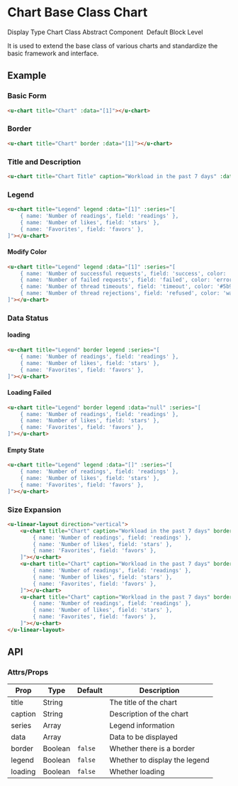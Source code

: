 # Chart Base Class Chart

<u-label>Display Type</u-label>&nbsp;<u-label>Chart Class</u-label>&nbsp;<u-label>Abstract Component</u-label>&nbsp;<u-label> Default Block Level</u-label>

It is used to extend the base class of various charts and standardize the basic framework and interface.

## Example
### Basic Form

``` html
<u-chart title="Chart" :data="[1]"></u-chart>
```

### Border

``` html
<u-chart title="Chart" border :data="[1]"></u-chart>
```

### Title and Description
``` html
<u-chart title="Chart Title" caption="Workload in the past 7 days" :data="[1]"></u-chart>
```

### Legend

``` html
<u-chart title="Legend" legend :data="[1]" :series="[
    { name: 'Number of readings', field: 'readings' },
    { name: 'Number of likes', field: 'stars' },
    { name: 'Favorites', field: 'favors' },
]"></u-chart>
```

#### Modify Color

``` html
<u-chart title="Legend" legend :data="[1]" :series="[
    { name: 'Number of successful requests', field: 'success', color: 'success' },
    { name: 'Number of failed requests', field: 'failed', color: 'error' },
    { name: 'Number of thread timeouts', field: 'timeout', color: '#5b9cff' },
    { name: 'Number of thread rejections', field: 'refused', color: 'warning' },
]"></u-chart>
```

### Data Status

#### loading
``` html
<u-chart title="Legend" border legend :series="[
    { name: 'Number of readings', field: 'readings' },
    { name: 'Number of likes', field: 'stars' },
    { name: 'Favorites', field: 'favors' },
]"></u-chart>
```

#### Loading Failed
``` html
<u-chart title="Legend" border legend :data="null" :series="[
    { name: 'Number of readings', field: 'readings' },
    { name: 'Number of likes', field: 'stars' },
    { name: 'Favorites', field: 'favors' },
]"></u-chart>
```

#### Empty State
``` html
<u-chart title="Legend" legend :data="[]" :series="[
    { name: 'Number of readings', field: 'readings' },
    { name: 'Number of likes', field: 'stars' },
    { name: 'Favorites', field: 'favors' },
]"></u-chart>
```

### Size Expansion

``` html
<u-linear-layout direction="vertical">
    <u-chart title="Chart" caption="Workload in the past 7 days" border legend size="small" :data="[1]" :series="[
        { name: 'Number of readings', field: 'readings' },
        { name: 'Number of likes', field: 'stars' },
        { name: 'Favorites', field: 'favors' },
    ]"></u-chart>
    <u-chart title="Chart" caption="Workload in the past 7 days" border legend size="normal" :data="[1]" :series="[
        { name: 'Number of readings', field: 'readings' },
        { name: 'Number of likes', field: 'stars' },
        { name: 'Favorites', field: 'favors' },
    ]"></u-chart>
    <u-chart title="Chart" caption="Workload in the past 7 days" border legend size="large" :data="[1]" :series="[
        { name: 'Number of readings', field: 'readings' },
        { name: 'Number of likes', field: 'stars' },
        { name: 'Favorites', field: 'favors' },
    ]"></u-chart>
</u-linear-layout>
```

## API

### Attrs/Props

| Prop | Type | Default | Description |
| --------- | ---- | ------- | ----------- |
| title | String | | The title of the chart |
| caption | String | | Description of the chart |
| series | Array | | Legend information |
| data | Array | | Data to be displayed |
| border | Boolean | `false` | Whether there is a border |
| legend | Boolean | `false` | Whether to display the legend |
| loading | Boolean | `false` | Whether loading |
